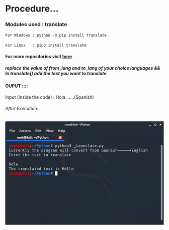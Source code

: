# Procedure... 


### Modules used : translate
   
    For Windows : python -m pip install translate
    
    For Linux   : pip3 install translate
    
    
    
#### For more repositories visit [here](https://github.com/chinmay29hub/ "Python")




##### replace the value of _from_lang_ and _to_lang_ of your choice languages && In translate() add the text you want to translate





#### OUPUT ::::   
   Input (inside the code) : Hola ......(Spanish)
###### After Execution:   


   
   
   
   ![Screenshot](translate_.png)

